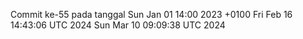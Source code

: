 Commit ke-55 pada tanggal Sun Jan 01 14:00 2023 +0100
Fri Feb 16 14:43:06 UTC 2024
Sun Mar 10 09:09:38 UTC 2024
